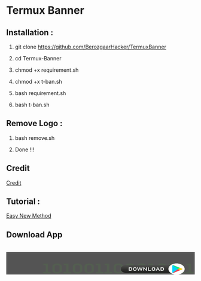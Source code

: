 # Termux Banner

## Installation :

1) git clone https://github.com/BerozgaarHacker/TermuxBanner


2) cd Termux-Banner


3) chmod +x requirement.sh


4) chmod +x t-ban.sh


5) bash requirement.sh


6) bash t-ban.sh



## Remove Logo :

1) bash remove.sh

2) Done !!!

## Credit 
<p>
  <a href="https://github.com/Bhai4You/Termux-Banner">Credit</a>
  </p>

## Tutorial :
<p>
  <a href="https://bhai4you.blogspot.com/2021/12/evileye2.html">Easy New Method</a>
  </p>


## Download App
<br>
  <a href="https://bit.ly/termuxdetective"><img src="https://raw.githubusercontent.com/Bhai4You/bhai4you/master/termux_detective.gif" alt="Termux Detective" width="900" height="60"></a>
  <br>
